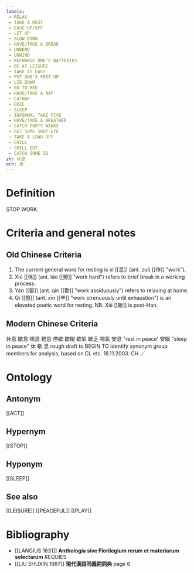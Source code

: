 ```yaml
---
labels: 
 - RELAX
 - TAKE A REST
 - EASE UP/OFF
 - LET UP
 - SLOW DOWN
 - HAVE/TAKE A BREAK
 - UNBEND
 - UNWIND
 - RECHARGE ONE'S BATTERIES
 - BE AT LEISURE
 - TAKE IT EASY
 - PUT ONE'S FEET UP
 - LIE DOWN
 - GO TO BED
 - HAVE/TAKE A NAP
 - CATNAP
 - DOZE
 - SLEEP
 - INFORMAL TAKE FIVE
 - HAVE/TAKE A BREATHER
 - CATCH FORTY WINKS
 - GET SOME SHUT-EYE
 - TAKE A LOAD OFF
 - CHILL
 - CHILL OUT
 - CATCH SOME ZS
zh: 休息
och: 息
---
```


# Definition
STOP WORK.
# Criteria and general notes
## Old Chinese Criteria
1. The current general word for resting is xí [[息]] (ant. zuò [[作]] "work").
2. Xiū [[休]] (ant. láo [[勞]] "work hard") refers to brief break in a working process.
3. Yàn [[晏]] (ant. qín [[勤]] "work assiduously") refers to relaxing at home.
4. Qì [[憩]] (ant. xīn [[辛]] "work strenuously until exhaustion") is an elevated poetic word for resting.
NB: Xiē [[歇]] is post-Han.
## Modern Chinese Criteria
休息
歇息
喘息
甦息
停歇
歇閑
歇氣
歇乏
喘氣
安息 "rest in peace'
安眠 "sleep in peace"
休
歇
息
rough draft to BEGIN TO identify synonym group members for analysis, based on CL etc. 18.11.2003. CH ／
# Ontology

## Antonym
[[ACT]]
## Hypernym
[[STOP]]
## Hyponym
[[SLEEP]]
## See also
[[LEISURE]]
[[PEACEFUL]]
[[PLAY]]
# Bibliography
- [[LANGIUS 1631]]
**Anthologia sive Florilegium rerum et materiarum selectarum** 
REQUIES
- [[LIU SHUXIN 1987]]
**現代漢語同義詞詞典** page 6
